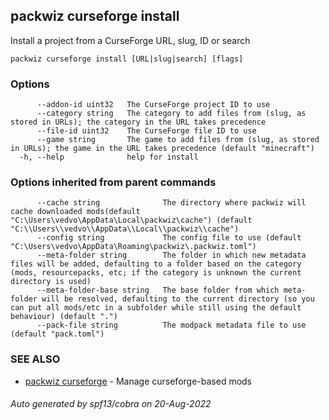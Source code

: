 ## packwiz curseforge install

Install a project from a CurseForge URL, slug, ID or search

```
packwiz curseforge install [URL|slug|search] [flags]
```

### Options

```
      --addon-id uint32   The CurseForge project ID to use
      --category string   The category to add files from (slug, as stored in URLs); the category in the URL takes precedence
      --file-id uint32    The CurseForge file ID to use
      --game string       The game to add files from (slug, as stored in URLs); the game in the URL takes precedence (default "minecraft")
  -h, --help              help for install
```

### Options inherited from parent commands

```
      --cache string              The directory where packwiz will cache downloaded mods(default "C:\Users\vedvo\AppData\Local\packwiz\cache") (default "C:\\Users\\vedvo\\AppData\\Local\\packwiz\\cache")
      --config string             The config file to use (default "C:\Users\vedvo\AppData\Roaming\packwiz\.packwiz.toml")
      --meta-folder string        The folder in which new metadata files will be added, defaulting to a folder based on the category (mods, resourcepacks, etc; if the category is unknown the current directory is used)
      --meta-folder-base string   The base folder from which meta-folder will be resolved, defaulting to the current directory (so you can put all mods/etc in a subfolder while still using the default behaviour) (default ".")
      --pack-file string          The modpack metadata file to use (default "pack.toml")
```

### SEE ALSO

* [packwiz curseforge](packwiz_curseforge.md)	 - Manage curseforge-based mods

###### Auto generated by spf13/cobra on 20-Aug-2022
